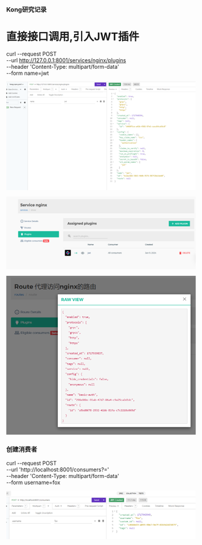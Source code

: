 ### Kong研究记录

# 直接接口调用,引入JWT插件
curl --request POST \
  --url http://127.0.0.1:8001/services/nginx/plugins \
  --header 'Content-Type: multipart/form-data' \
  --form name=jwt

![用insomnia执行](https://github.com/yuezu1026/kong/blob/main/images/image-20240609220000370.png)





![image-20240609221300421](https://github.com/yuezu1026/kong/blob/main/images/image-20240609221300421.png)



![image-20240609221500634](https://github.com/yuezu1026/kong/blob/main/images/image-20240609221500634.png)





### 创建消费者

curl --request POST \
  --url 'http://localhost:8001/consumers?=' \
  --header 'Content-Type: multipart/form-data' \
  --form username=fox

![image-20240609224316433](https://github.com/yuezu1026/kong/blob/main/images/image-20240609224316433.png)